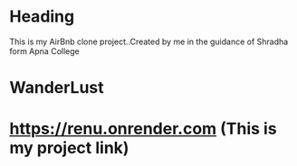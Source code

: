 # Heading
This is my AirBnb clone project..Created by me in the guidance of Shradha  form Apna College
# WanderLust 
# https://renu.onrender.com (This is my project link)
